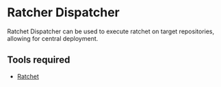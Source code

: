 # Ratcher Dispatcher

Ratchet Dispatcher can be used to execute ratchet on target repositories, allowing for central deployment.

## Tools required

- [Ratchet](https://github.com/sethvargo/ratchet)